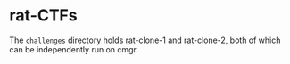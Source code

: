 # rat-CTFs

The `challenges` directory holds rat-clone-1 and rat-clone-2, both of which can be independently run on cmgr.

